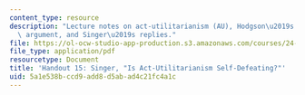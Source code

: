 ```yaml
---
content_type: resource
description: "Lecture notes on act-utilitarianism (AU), Hodgson\u2019s charge and\
  \ argument, and Singer\u2019s replies."
file: https://ol-ocw-studio-app-production.s3.amazonaws.com/courses/24-231-ethics-fall-2009/5a1e538bccd9add8d5abad4c21fc4a1c_MIT24_231F09_lec16.pdf
file_type: application/pdf
resourcetype: Document
title: 'Handout 15: Singer, "Is Act-Utilitarianism Self-Defeating?"'
uid: 5a1e538b-ccd9-add8-d5ab-ad4c21fc4a1c
---
```


